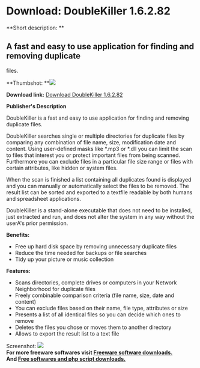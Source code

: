 # Download: DoubleKiller 1.6.2.82

**Short description: **

## A fast and easy to use application for finding and removing duplicate
files.

  
**Thumbshot: **![](http://www.freewarefiles.com/screenshot/doublekiller_md.gif)   
  
**Download link:** [Download DoubleKiller 1.6.2.82](http://freesoftwares.boysofts.com/DoubleKiller_program_33881.html)  
  

**Publisher's Description**  
  

DoubleKiller is a fast and easy to use application for finding and removing
duplicate files.

DoubleKiller searches single or multiple directories for duplicate files by
comparing any combination of file name, size, modification date and content.
Using user-defined masks like *.mp3 or *.dll you can limit the scan to files
that interest you or protect important files from being scanned. Furthermore
you can exclude files in a particular file size range or files with certain
attributes, like hidden or system files.

When the scan is finished a list containing all duplicates found is displayed
and you can manually or automatically select the files to be removed. The
result list can be sorted and exported to a textfile readable by both humans
and spreadsheet applications.

DoubleKiller is a stand-alone executable that does not need to be installed,
just extracted and run, and does not alter the system in any way without the
userA's prior permission.

**Benefits:**

  * Free up hard disk space by removing unnecessary duplicate files 
  * Reduce the time needed for backups or file searches 
  * Tidy up your picture or music collection 

**Features:**

  * Scans directories, complete drives or computers in your Network Neighborhood for duplicate files 
  * Freely combinable comparison criteria (file name, size, date and content) 
  * You can exclude files based on their name, file type, attributes or size 
  * Presents a list of all identical files so you can decide which ones to remove 
  * Deletes the files you chose or moves them to another directory 
  * Allows to export the result list to a text file 

  
  
Screenshot: ![](http://www.freewarefiles.com/screenshot/doublekiller.gif)  
**For more freeware softwares visit [Freeware software downloads.](http://freesoftwares.boysofts.com/)**   
**And [Free softwares and php script downloads.](http://www.boysofts.com/)**

